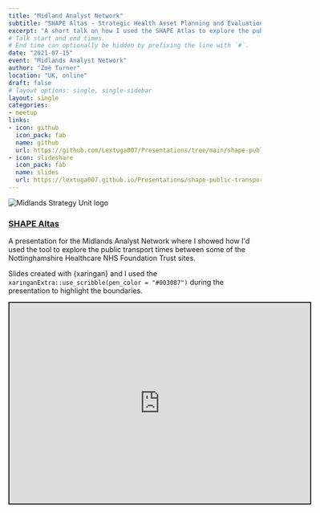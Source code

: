 ```yaml
---
title: "Midland Analyst Network"
subtitle: "SHAPE Altas - Strategic Health Asset Planning and Evaluation"
excerpt: "A short talk on how I used the SHAPE Atlas to explore the public transport travel times to Nottinghamshire Healthcare NHS Foundation Trust sites."
# Talk start and end times.
# End time can optionally be hidden by prefixing the line with `#`.
date: "2021-07-15"
event: "Midlands Analyst Network"
author: "Zoë Turner"
location: "UK, online"
draft: false
# layout options: single, single-sidebar
layout: single
categories:
- meetup
links:
- icon: github
  icon_pack: fab
  name: github
  url: https://github.com/Lextuga007/Presentations/tree/main/shape-public-transport
- icon: slideshare
  icon_pack: fab
  name: slides
  url: https://lextuga007.github.io/Presentations/shape-public-transport/SHAPE-public-transport-time.html#1
---
```


![Midlands Strategy Unit logo](featured.png)

### [SHAPE Altas](https://shapeatlas.net/)

A presentation for the Midlands Analyst Network where I showed how I'd used the tool to explore the public transport times between some of the Nottinghamshire Healthcare NHS Foundation Trust sites.

Slides created with {xaringan} and I used the `xaringanExtra::use_scribble(pen_color = "#003087")` during the presentation to highlight the boundaries.

<iframe src="https://lextuga007.github.io/Presentations/shape-public-transport/SHAPE-public-transport-time.html#1" width="600" height="400" style="border:2px solid currentColor;" loading="lazy" allowfullscreen></iframe> <script>fitvids('.shareagain', {players: 'iframe'});</script>
